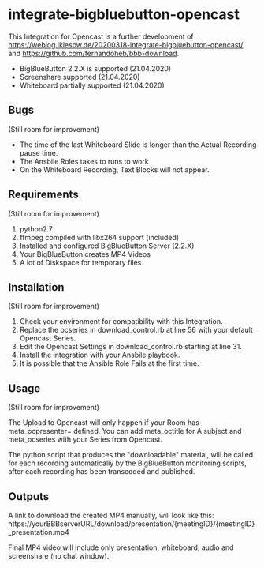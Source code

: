 # integrate-bigbluebutton-opencast

This Integration for Opencast is a further development of https://weblog.lkiesow.de/20200318-integrate-bigbluebutton-opencast/ and https://github.com/fernandoheb/bbb-download.

- BigBlueButton 2.2.X is supported (21.04.2020)
- Screenshare supported (21.04.2020)
- Whiteboard partially supported (21.04.2020)

## Bugs

(Still room for improvement)

- The time of the last Whiteboard Slide is longer than the Actual Recording pause time.
- The Ansbile Roles takes to runs to work
- On the Whiteboard Recording, Text Blocks will not appear.

## Requirements

(Still room for improvement)

1. python2.7
2. ffmpeg compiled with libx264 support (included)
3. Installed and configured BigBlueButton Server (2.2.X)
4. Your BigBlueButton creates MP4 Videos
5. A lot of Diskspace for temporary files

## Installation

(Still room for improvement)

1. Check your environment for compatibility with this Integration.
2. Replace the ocseries in download_control.rb at line 56 with your default Opencast Series.
3. Edit the Opencast Settings in download_control.rb starting at line 31.
4. Install the integration with your Ansbile playbook.
5. It is possible that the Ansible Role Fails at the first time.

## Usage

(Still room for improvement)

The Upload to Opencast will only happen if your Room has meta_ocpresenter= defined.
You can add meta_octitle for A subject and meta_ocseries with your Series from Opencast.

The python script that produces the "downloadable" material, will be called for each recording automatically by the BigBlueButton monitoring scripts, after each recording has been transcoded and published.

## Outputs

A link to download the created MP4 manually, will look like this: https://yourBBBserverURL/download/presentation/{meetingID}/{meetingID}_presentation.mp4

Final MP4 video will include only presentation, whiteboard, audio and screenshare (no chat window).
